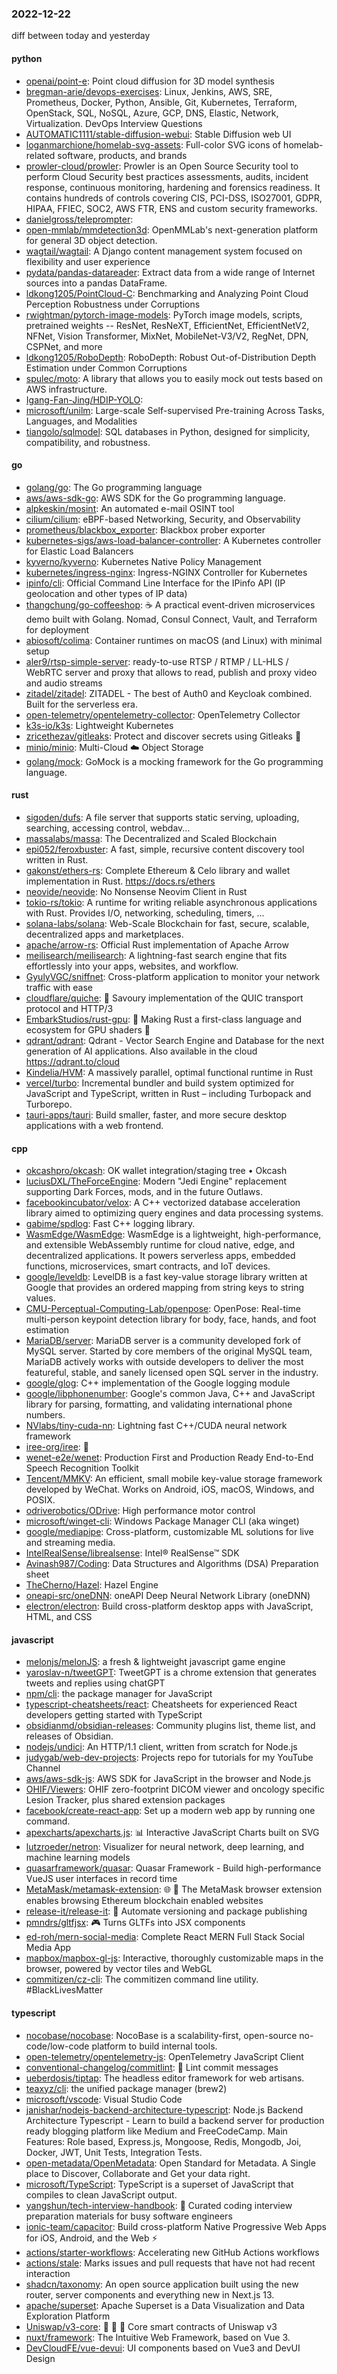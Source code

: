 ### 2022-12-22
diff between today and yesterday

#### python
* [openai/point-e](https://github.com/openai/point-e): Point cloud diffusion for 3D model synthesis
* [bregman-arie/devops-exercises](https://github.com/bregman-arie/devops-exercises): Linux, Jenkins, AWS, SRE, Prometheus, Docker, Python, Ansible, Git, Kubernetes, Terraform, OpenStack, SQL, NoSQL, Azure, GCP, DNS, Elastic, Network, Virtualization. DevOps Interview Questions
* [AUTOMATIC1111/stable-diffusion-webui](https://github.com/AUTOMATIC1111/stable-diffusion-webui): Stable Diffusion web UI
* [loganmarchione/homelab-svg-assets](https://github.com/loganmarchione/homelab-svg-assets): Full-color SVG icons of homelab-related software, products, and brands
* [prowler-cloud/prowler](https://github.com/prowler-cloud/prowler): Prowler is an Open Source Security tool to perform Cloud Security best practices assessments, audits, incident response, continuous monitoring, hardening and forensics readiness. It contains hundreds of controls covering CIS, PCI-DSS, ISO27001, GDPR, HIPAA, FFIEC, SOC2, AWS FTR, ENS and custom security frameworks.
* [danielgross/teleprompter](https://github.com/danielgross/teleprompter): 
* [open-mmlab/mmdetection3d](https://github.com/open-mmlab/mmdetection3d): OpenMMLab's next-generation platform for general 3D object detection.
* [wagtail/wagtail](https://github.com/wagtail/wagtail): A Django content management system focused on flexibility and user experience
* [pydata/pandas-datareader](https://github.com/pydata/pandas-datareader): Extract data from a wide range of Internet sources into a pandas DataFrame.
* [ldkong1205/PointCloud-C](https://github.com/ldkong1205/PointCloud-C): Benchmarking and Analyzing Point Cloud Perception Robustness under Corruptions
* [rwightman/pytorch-image-models](https://github.com/rwightman/pytorch-image-models): PyTorch image models, scripts, pretrained weights -- ResNet, ResNeXT, EfficientNet, EfficientNetV2, NFNet, Vision Transformer, MixNet, MobileNet-V3/V2, RegNet, DPN, CSPNet, and more
* [ldkong1205/RoboDepth](https://github.com/ldkong1205/RoboDepth): RoboDepth: Robust Out-of-Distribution Depth Estimation under Common Corruptions
* [spulec/moto](https://github.com/spulec/moto): A library that allows you to easily mock out tests based on AWS infrastructure.
* [Igang-Fan-Jing/HDIP-YOLO](https://github.com/Igang-Fan-Jing/HDIP-YOLO): 
* [microsoft/unilm](https://github.com/microsoft/unilm): Large-scale Self-supervised Pre-training Across Tasks, Languages, and Modalities
* [tiangolo/sqlmodel](https://github.com/tiangolo/sqlmodel): SQL databases in Python, designed for simplicity, compatibility, and robustness.

#### go
* [golang/go](https://github.com/golang/go): The Go programming language
* [aws/aws-sdk-go](https://github.com/aws/aws-sdk-go): AWS SDK for the Go programming language.
* [alpkeskin/mosint](https://github.com/alpkeskin/mosint): An automated e-mail OSINT tool
* [cilium/cilium](https://github.com/cilium/cilium): eBPF-based Networking, Security, and Observability
* [prometheus/blackbox_exporter](https://github.com/prometheus/blackbox_exporter): Blackbox prober exporter
* [kubernetes-sigs/aws-load-balancer-controller](https://github.com/kubernetes-sigs/aws-load-balancer-controller): A Kubernetes controller for Elastic Load Balancers
* [kyverno/kyverno](https://github.com/kyverno/kyverno): Kubernetes Native Policy Management
* [kubernetes/ingress-nginx](https://github.com/kubernetes/ingress-nginx): Ingress-NGINX Controller for Kubernetes
* [ipinfo/cli](https://github.com/ipinfo/cli): Official Command Line Interface for the IPinfo API (IP geolocation and other types of IP data)
* [thangchung/go-coffeeshop](https://github.com/thangchung/go-coffeeshop): ☕ A practical event-driven microservices demo built with Golang. Nomad, Consul Connect, Vault, and Terraform for deployment
* [abiosoft/colima](https://github.com/abiosoft/colima): Container runtimes on macOS (and Linux) with minimal setup
* [aler9/rtsp-simple-server](https://github.com/aler9/rtsp-simple-server): ready-to-use RTSP / RTMP / LL-HLS / WebRTC server and proxy that allows to read, publish and proxy video and audio streams
* [zitadel/zitadel](https://github.com/zitadel/zitadel): ZITADEL - The best of Auth0 and Keycloak combined. Built for the serverless era.
* [open-telemetry/opentelemetry-collector](https://github.com/open-telemetry/opentelemetry-collector): OpenTelemetry Collector
* [k3s-io/k3s](https://github.com/k3s-io/k3s): Lightweight Kubernetes
* [zricethezav/gitleaks](https://github.com/zricethezav/gitleaks): Protect and discover secrets using Gitleaks 🔑
* [minio/minio](https://github.com/minio/minio): Multi-Cloud ☁️ Object Storage
* [golang/mock](https://github.com/golang/mock): GoMock is a mocking framework for the Go programming language.

#### rust
* [sigoden/dufs](https://github.com/sigoden/dufs): A file server that supports static serving, uploading, searching, accessing control, webdav...
* [massalabs/massa](https://github.com/massalabs/massa): The Decentralized and Scaled Blockchain
* [epi052/feroxbuster](https://github.com/epi052/feroxbuster): A fast, simple, recursive content discovery tool written in Rust.
* [gakonst/ethers-rs](https://github.com/gakonst/ethers-rs): Complete Ethereum & Celo library and wallet implementation in Rust. https://docs.rs/ethers
* [neovide/neovide](https://github.com/neovide/neovide): No Nonsense Neovim Client in Rust
* [tokio-rs/tokio](https://github.com/tokio-rs/tokio): A runtime for writing reliable asynchronous applications with Rust. Provides I/O, networking, scheduling, timers, ...
* [solana-labs/solana](https://github.com/solana-labs/solana): Web-Scale Blockchain for fast, secure, scalable, decentralized apps and marketplaces.
* [apache/arrow-rs](https://github.com/apache/arrow-rs): Official Rust implementation of Apache Arrow
* [meilisearch/meilisearch](https://github.com/meilisearch/meilisearch): A lightning-fast search engine that fits effortlessly into your apps, websites, and workflow.
* [GyulyVGC/sniffnet](https://github.com/GyulyVGC/sniffnet): Cross-platform application to monitor your network traffic with ease
* [cloudflare/quiche](https://github.com/cloudflare/quiche): 🥧 Savoury implementation of the QUIC transport protocol and HTTP/3
* [EmbarkStudios/rust-gpu](https://github.com/EmbarkStudios/rust-gpu): 🐉 Making Rust a first-class language and ecosystem for GPU shaders 🚧
* [qdrant/qdrant](https://github.com/qdrant/qdrant): Qdrant - Vector Search Engine and Database for the next generation of AI applications. Also available in the cloud https://qdrant.to/cloud
* [Kindelia/HVM](https://github.com/Kindelia/HVM): A massively parallel, optimal functional runtime in Rust
* [vercel/turbo](https://github.com/vercel/turbo): Incremental bundler and build system optimized for JavaScript and TypeScript, written in Rust – including Turbopack and Turborepo.
* [tauri-apps/tauri](https://github.com/tauri-apps/tauri): Build smaller, faster, and more secure desktop applications with a web frontend.

#### cpp
* [okcashpro/okcash](https://github.com/okcashpro/okcash): OK wallet integration/staging tree • Okcash
* [luciusDXL/TheForceEngine](https://github.com/luciusDXL/TheForceEngine): Modern "Jedi Engine" replacement supporting Dark Forces, mods, and in the future Outlaws.
* [facebookincubator/velox](https://github.com/facebookincubator/velox): A C++ vectorized database acceleration library aimed to optimizing query engines and data processing systems.
* [gabime/spdlog](https://github.com/gabime/spdlog): Fast C++ logging library.
* [WasmEdge/WasmEdge](https://github.com/WasmEdge/WasmEdge): WasmEdge is a lightweight, high-performance, and extensible WebAssembly runtime for cloud native, edge, and decentralized applications. It powers serverless apps, embedded functions, microservices, smart contracts, and IoT devices.
* [google/leveldb](https://github.com/google/leveldb): LevelDB is a fast key-value storage library written at Google that provides an ordered mapping from string keys to string values.
* [CMU-Perceptual-Computing-Lab/openpose](https://github.com/CMU-Perceptual-Computing-Lab/openpose): OpenPose: Real-time multi-person keypoint detection library for body, face, hands, and foot estimation
* [MariaDB/server](https://github.com/MariaDB/server): MariaDB server is a community developed fork of MySQL server. Started by core members of the original MySQL team, MariaDB actively works with outside developers to deliver the most featureful, stable, and sanely licensed open SQL server in the industry.
* [google/glog](https://github.com/google/glog): C++ implementation of the Google logging module
* [google/libphonenumber](https://github.com/google/libphonenumber): Google's common Java, C++ and JavaScript library for parsing, formatting, and validating international phone numbers.
* [NVlabs/tiny-cuda-nn](https://github.com/NVlabs/tiny-cuda-nn): Lightning fast C++/CUDA neural network framework
* [iree-org/iree](https://github.com/iree-org/iree): 👻
* [wenet-e2e/wenet](https://github.com/wenet-e2e/wenet): Production First and Production Ready End-to-End Speech Recognition Toolkit
* [Tencent/MMKV](https://github.com/Tencent/MMKV): An efficient, small mobile key-value storage framework developed by WeChat. Works on Android, iOS, macOS, Windows, and POSIX.
* [odriverobotics/ODrive](https://github.com/odriverobotics/ODrive): High performance motor control
* [microsoft/winget-cli](https://github.com/microsoft/winget-cli): Windows Package Manager CLI (aka winget)
* [google/mediapipe](https://github.com/google/mediapipe): Cross-platform, customizable ML solutions for live and streaming media.
* [IntelRealSense/librealsense](https://github.com/IntelRealSense/librealsense): Intel® RealSense™ SDK
* [Avinash987/Coding](https://github.com/Avinash987/Coding): Data Structures and Algorithms (DSA) Preparation sheet
* [TheCherno/Hazel](https://github.com/TheCherno/Hazel): Hazel Engine
* [oneapi-src/oneDNN](https://github.com/oneapi-src/oneDNN): oneAPI Deep Neural Network Library (oneDNN)
* [electron/electron](https://github.com/electron/electron): Build cross-platform desktop apps with JavaScript, HTML, and CSS

#### javascript
* [melonjs/melonJS](https://github.com/melonjs/melonJS): a fresh & lightweight javascript game engine
* [yaroslav-n/tweetGPT](https://github.com/yaroslav-n/tweetGPT): TweetGPT is a chrome extension that generates tweets and replies using chatGPT
* [npm/cli](https://github.com/npm/cli): the package manager for JavaScript
* [typescript-cheatsheets/react](https://github.com/typescript-cheatsheets/react): Cheatsheets for experienced React developers getting started with TypeScript
* [obsidianmd/obsidian-releases](https://github.com/obsidianmd/obsidian-releases): Community plugins list, theme list, and releases of Obsidian.
* [nodejs/undici](https://github.com/nodejs/undici): An HTTP/1.1 client, written from scratch for Node.js
* [judygab/web-dev-projects](https://github.com/judygab/web-dev-projects): Projects repo for tutorials for my YouTube Channel
* [aws/aws-sdk-js](https://github.com/aws/aws-sdk-js): AWS SDK for JavaScript in the browser and Node.js
* [OHIF/Viewers](https://github.com/OHIF/Viewers): OHIF zero-footprint DICOM viewer and oncology specific Lesion Tracker, plus shared extension packages
* [facebook/create-react-app](https://github.com/facebook/create-react-app): Set up a modern web app by running one command.
* [apexcharts/apexcharts.js](https://github.com/apexcharts/apexcharts.js): 📊 Interactive JavaScript Charts built on SVG
* [lutzroeder/netron](https://github.com/lutzroeder/netron): Visualizer for neural network, deep learning, and machine learning models
* [quasarframework/quasar](https://github.com/quasarframework/quasar): Quasar Framework - Build high-performance VueJS user interfaces in record time
* [MetaMask/metamask-extension](https://github.com/MetaMask/metamask-extension): 🌐 🔌 The MetaMask browser extension enables browsing Ethereum blockchain enabled websites
* [release-it/release-it](https://github.com/release-it/release-it): 🚀 Automate versioning and package publishing
* [pmndrs/gltfjsx](https://github.com/pmndrs/gltfjsx): 🎮 Turns GLTFs into JSX components
* [ed-roh/mern-social-media](https://github.com/ed-roh/mern-social-media): Complete React MERN Full Stack Social Media App
* [mapbox/mapbox-gl-js](https://github.com/mapbox/mapbox-gl-js): Interactive, thoroughly customizable maps in the browser, powered by vector tiles and WebGL
* [commitizen/cz-cli](https://github.com/commitizen/cz-cli): The commitizen command line utility. #BlackLivesMatter

#### typescript
* [nocobase/nocobase](https://github.com/nocobase/nocobase): NocoBase is a scalability-first, open-source no-code/low-code platform to build internal tools.
* [open-telemetry/opentelemetry-js](https://github.com/open-telemetry/opentelemetry-js): OpenTelemetry JavaScript Client
* [conventional-changelog/commitlint](https://github.com/conventional-changelog/commitlint): 📓 Lint commit messages
* [ueberdosis/tiptap](https://github.com/ueberdosis/tiptap): The headless editor framework for web artisans.
* [teaxyz/cli](https://github.com/teaxyz/cli): the unified package manager (brew2)
* [microsoft/vscode](https://github.com/microsoft/vscode): Visual Studio Code
* [janishar/nodejs-backend-architecture-typescript](https://github.com/janishar/nodejs-backend-architecture-typescript): Node.js Backend Architecture Typescript - Learn to build a backend server for production ready blogging platform like Medium and FreeCodeCamp. Main Features: Role based, Express.js, Mongoose, Redis, Mongodb, Joi, Docker, JWT, Unit Tests, Integration Tests.
* [open-metadata/OpenMetadata](https://github.com/open-metadata/OpenMetadata): Open Standard for Metadata. A Single place to Discover, Collaborate and Get your data right.
* [microsoft/TypeScript](https://github.com/microsoft/TypeScript): TypeScript is a superset of JavaScript that compiles to clean JavaScript output.
* [yangshun/tech-interview-handbook](https://github.com/yangshun/tech-interview-handbook): 💯 Curated coding interview preparation materials for busy software engineers
* [ionic-team/capacitor](https://github.com/ionic-team/capacitor): Build cross-platform Native Progressive Web Apps for iOS, Android, and the Web ⚡️
* [actions/starter-workflows](https://github.com/actions/starter-workflows): Accelerating new GitHub Actions workflows
* [actions/stale](https://github.com/actions/stale): Marks issues and pull requests that have not had recent interaction
* [shadcn/taxonomy](https://github.com/shadcn/taxonomy): An open source application built using the new router, server components and everything new in Next.js 13.
* [apache/superset](https://github.com/apache/superset): Apache Superset is a Data Visualization and Data Exploration Platform
* [Uniswap/v3-core](https://github.com/Uniswap/v3-core): 🦄 🦄 🦄 Core smart contracts of Uniswap v3
* [nuxt/framework](https://github.com/nuxt/framework): The Intuitive Web Framework, based on Vue 3.
* [DevCloudFE/vue-devui](https://github.com/DevCloudFE/vue-devui): UI components based on Vue3 and DevUI Design
